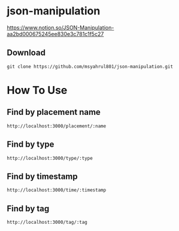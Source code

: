 # json-manipulation
https://www.notion.so/JSON-Manipulation-aa2bd000675245ee830e3c781c1f5c27

## Download
```
git clone https://github.com/msyahrul801/json-manipulation.git
```
# How To Use
## Find by placement name
```
http://localhost:3000/placement/:name
```
## Find by type
```
http://localhost:3000/type/:type
```
## Find by timestamp
```
http://localhost:3000/time/:timestamp
```
## Find by tag
```
http://localhost:3000/tag/:tag
```
